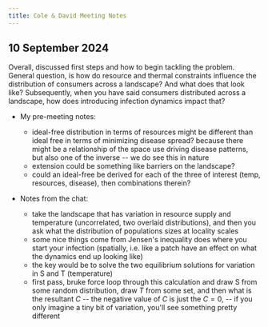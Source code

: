 ```yaml
---
title: Cole & David Meeting Notes
---
```


## 10 September 2024

Overall, discussed first steps and how to begin tackling the problem. General question, is how do resource and thermal constraints influence the distribution of consumers across a landscape? And what does that look like? Subsequently, when you have said consumers distributed across a landscape, how does introducing infection dynamics impact that? 

* My pre-meeting notes: 

    * ideal-free distribution in terms of resources might be different than ideal free in terms of minimizing disease spread? because there might be a relationship of the space use driving disease patterns, but also one of the inverse -- we do see this in nature
    * extension could be something like barriers on the landscape?
    * could an ideal-free be derived for each of the three of interest (temp, resources, disease), then combinations therein? 

* Notes from the chat: 

    * take the landscape that has variation in resource supply and temperature (uncorrelated, two overlaid distributions), and then you ask what the distribution of populations sizes at locality scales 
    * some nice things come from Jensen's inequality does where you start your infection (spatially, i.e. like a patch have an effect on what the dynamics end up looking like) 
    * the key would be to solve the two equilibrium solutions for variation in S and T (temperature) 
    * first pass, bruke force loop through this calculation and draw S from some random distribution, draw $T$ from some set, and then what is the resultant $C$ -- the negative value of $C$ is just the $C = 0$, -- if you only imagine a tiny bit of variation, you'll see something pretty different